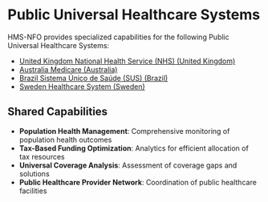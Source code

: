 # Public Universal Healthcare Systems

HMS-NFO provides specialized capabilities for the following Public Universal Healthcare Systems:

- [United Kingdom National Health Service (NHS) (United Kingdom)](../uk/index.md)
- [Australia Medicare (Australia)](../au/index.md)
- [Brazil Sistema Único de Saúde (SUS) (Brazil)](../br/index.md)
- [Sweden Healthcare System (Sweden)](../se/index.md)

## Shared Capabilities

- **Population Health Management**: Comprehensive monitoring of population health outcomes
- **Tax-Based Funding Optimization**: Analytics for efficient allocation of tax resources
- **Universal Coverage Analysis**: Assessment of coverage gaps and solutions
- **Public Healthcare Provider Network**: Coordination of public healthcare facilities
